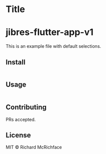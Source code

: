 # Title
# jibres-flutter-app-v1

This is an example file with default selections.

## Install

```
```

## Usage

```
```

## Contributing

PRs accepted.

## License

MIT © Richard McRichface
